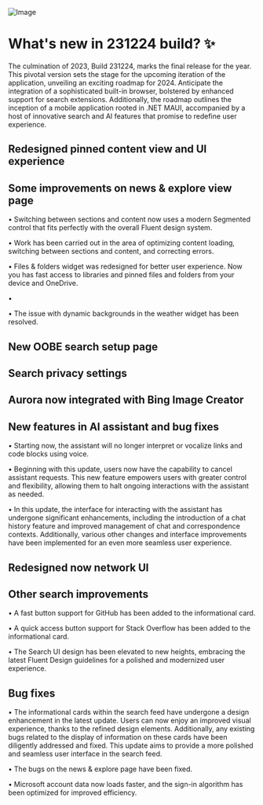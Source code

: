 ![Image]()

# What's new in 231224 build? ✨

The culmination of 2023, Build 231224, marks the final release for the year. This pivotal version sets the stage for the upcoming iteration of the application, unveiling an exciting roadmap for 2024. Anticipate the integration of a sophisticated built-in browser, bolstered by enhanced support for search extensions. Additionally, the roadmap outlines the inception of a mobile application rooted in .NET MAUI, accompanied by a host of innovative search and AI features that promise to redefine user experience.

## Redesigned pinned content view and UI experience



## Some improvements on news & explore view page

• Switching between sections and content now uses a modern Segmented control that fits perfectly with the overall Fluent design system.

• Work has been carried out in the area of optimizing content loading, switching between sections and content, and correcting errors.

• Files & folders widget was redesigned for better user experience. Now you has fast access to libraries and pinned files and folders from your device and OneDrive.

• 

• The issue with dynamic backgrounds in the weather widget has been resolved.

## New OOBE search setup page

## Search privacy settings

## Aurora now integrated with Bing Image Creator

## New features in AI assistant and bug fixes

• Starting now, the assistant will no longer interpret or vocalize links and code blocks using voice. 

• Beginning with this update, users now have the capability to cancel assistant requests. This new feature empowers users with greater control and flexibility, allowing them to halt ongoing interactions with the assistant as needed.

• In this update, the interface for interacting with the assistant has undergone significant enhancements, including the introduction of a chat history feature and improved management of chat and correspondence contexts. Additionally, various other changes and interface improvements have been implemented for an even more seamless user experience.

## Redesigned now network UI



## Other search improvements

• A fast button support for GitHub has been added to the informational card.

• A quick access button support for Stack Overflow has been added to the informational card.

• The Search UI design has been elevated to new heights, embracing the latest Fluent Design guidelines for a polished and modernized user experience.

## Bug fixes

• The informational cards within the search feed have undergone a design enhancement in the latest update. Users can now enjoy an improved visual experience, thanks to the refined design elements. Additionally, any existing bugs related to the display of information on these cards have been diligently addressed and fixed. This update aims to provide a more polished and seamless user interface in the search feed.

• The bugs on the news & explore page have been fixed.

• Microsoft account data now loads faster, and the sign-in algorithm has been optimized for improved efficiency.